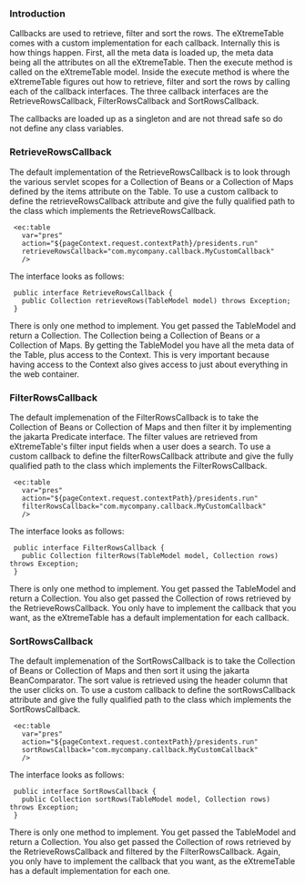 ### Introduction ###

Callbacks are used to retrieve, filter and sort the rows. The eXtremeTable comes with a custom implementation for each callback. Internally this is how things happen. First, all the meta data is loaded up, the meta data being all the attributes on all the eXtremeTable. Then the execute method is called on the eXtremeTable model. Inside the execute method is where the eXtremeTable figures out how to retrieve, filter and sort the rows by calling each of the callback interfaces. The three callback interfaces are the RetrieveRowsCallback, FilterRowsCallback and SortRowsCallback.

The callbacks are loaded up as a singleton and are not thread safe so do not define any class variables.

### RetrieveRowsCallback ###

The default implementation of the RetrieveRowsCallback is to look through the various servlet scopes for a Collection of Beans or a Collection of Maps defined by the items attribute on the Table. To use a custom callback to define the retrieveRowsCallback attribute and give the fully qualified path to the class which implements the RetrieveRowsCallback.

```
 <ec:table 
   var="pres" 
   action="${pageContext.request.contextPath}/presidents.run" 
   retrieveRowsCallback="com.mycompany.callback.MyCustomCallback"
   />
```

The interface looks as follows:

```
 public interface RetrieveRowsCallback {
   public Collection retrieveRows(TableModel model) throws Exception;
 }
```

There is only one method to implement. You get passed the TableModel and return a Collection. The Collection being a Collection of Beans or a Collection of Maps. By getting the TableModel you have all the meta data of the Table, plus access to the Context. This is very important because having access to the Context also gives access to just about everything in the web container.

### FilterRowsCallback ###

The default implemenation of the FilterRowsCallback is to take the Collection of Beans or Collection of Maps and then filter it by implementing the jakarta Predicate interface. The filter values are retrieved from eXtremeTable's filter input fields when a user does a search. To use a custom callback to define the filterRowsCallback attribute and give the fully qualified path to the class which implements the FilterRowsCallback.

```
 <ec:table 
   var="pres" 
   action="${pageContext.request.contextPath}/presidents.run" 
   filterRowsCallback="com.mycompany.callback.MyCustomCallback"
   />
```

The interface looks as follows:

```
 public interface FilterRowsCallback {
   public Collection filterRows(TableModel model, Collection rows) throws Exception;
 }
```

There is only one method to implement. You get passed the TableModel and return a Collection. You also get passed the Collection of rows retrieved by the RetrieveRowsCallback. You only have to implement the callback that you want, as the eXtremeTable has a default implementation for each callback.

### SortRowsCallback ###

The default implemenation of the SortRowsCallback is to take the Collection of Beans or Collection of Maps and then sort it using the jakarta BeanComparator. The sort value is retrieved using the header column that the user clicks on. To use a custom callback to define the sortRowsCallback attribute and give the fully qualified path to the class which implements the SortRowsCallback.

```
 <ec:table 
   var="pres" 
   action="${pageContext.request.contextPath}/presidents.run" 
   sortRowsCallback="com.mycompany.callback.MyCustomCallback"
   />
```

The interface looks as follows:

```
 public interface SortRowsCallback {
   public Collection sortRows(TableModel model, Collection rows) throws Exception;
 }
```

There is only one method to implement. You get passed the TableModel and return a Collection. You also get passed the Collection of rows retrieved by the RetrieveRowsCallback and filtered by the FilterRowsCallback. Again, you only have to implement the callback that you want, as the eXtremeTable has a default implementation for each one.


